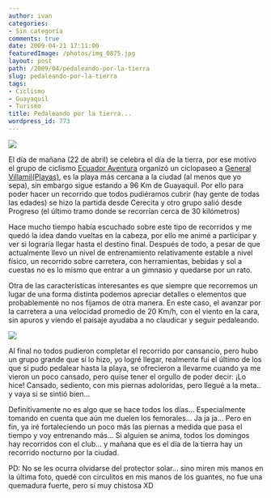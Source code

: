 ```yaml
---
author: ivan
categories:
- Sin categoría
comments: true
date: 2009-04-21 17:11:00
featuredImage: /photos/img_0875.jpg
layout: post
path: /2009/04/pedaleando-por-la-tierra
slug: pedaleando-por-la-tierra
tags:
- Ciclismo
- Guayaquil
- Turismo
title: Pedaleando por la tierra...
wordpress_id: 773
---
```


[![](/photos/img_0875.jpg)](https://2.bp.blogspot.com/_T2UWuNJg3dQ/Se2utRupucI/AAAAAAAABdM/Cu5xB9vBZ0E/s1600-h/img_0875.jpg)

El día de mañana (22 de abril) se celebra el día de la tierra, por ese motivo el grupo de ciclismo [Ecuador Aventura](https://ecuadoraventura.org/) organizó un ciclopaseo a [General Villamil(Playas)](https://es.wikipedia.org/wiki/Cant%C3%B3n_Playas), es la playa más cercana a la ciudad (al menos que yo sepa), sin embargo sigue estando a 96 Km de Guayaquil. Por ello para poder hacer un recorrido que todos pudiéramos cubrir (hay gente de todas las edades) se hizo la partida desde Cerecita y otro grupo salió desde Progreso (el último tramo donde se recorrían cerca de 30 kilómetros)

Hace mucho tiempo había escuchado sobre este tipo de recorridos y me quedó la idea dando vueltas en la cabeza, por ello me animé a participar y ver si lograría llegar hasta el destino final. Después de todo, a pesar de que actualmente llevo un nivel de entrenamiento relativamente estable a nivel físico, un recorrido sobre carretera, con herramientas, bebidas y sol a cuestas no es lo mismo que entrar a un gimnasio y quedarse por un rato.

Otra de las características interesantes es que siempre que recorremos un lugar de una forma distinta podemos apreciar detalles o elementos que probablemente no nos fijamos de otra manera. En este caso, el avanzar por la carretera a una velocidad promedio de 20 Km/h, con el viento en la cara, sin apuros y viendo el paisaje ayudaba a no claudicar y seguir pedaleando.

[![](/photos/img_0881.jpg)](https://2.bp.blogspot.com/_T2UWuNJg3dQ/Se2utgqoO_I/AAAAAAAABdU/799gmsJhiTU/s1600-h/img_0881.jpg)

Al final no todos pudieron completar el recorrido por cansancio, pero hubo un grupo grande que sí lo hizo, yo logré llegar, realmente fui el último de los que sí pudo pedalear hasta la playa, se ofrecieron a llevarme cuando ya me vieron un poco cansado, pero quise tener el orgullo de poder decir: ¡Lo hice! Cansado, sediento, con mis piernas adoloridas, pero llegué a la meta.. y vaya si se sintió bien...

Definitivamente no es algo que se hace todos los días... Especialmente tomando en cuenta que aún me duelen los femorales... Ja ja ja... Pero en fin, ya iré fortaleciendo un poco más las piernas a medida que pasa el tiempo y voy entrenando más... Si alguien se anima, todos los domingos hay recorridos con el club... y mañana que es el día de la tierra hay un recorrido nocturno por la ciudad.

PD: No se les ocurra olvidarse del protector solar... sino miren mis manos en la última foto, quedé con circulitos en mis manos de los guantes, no fue una quemadura fuerte, pero sí muy chistosa XD